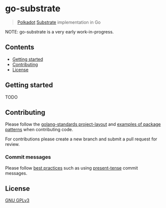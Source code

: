 # go-substrate

> [Polkadot](https://github.com/paritytech/polkadot) [Substrate](https://github.com/paritytech/substrate) implementation in Go

NOTE: go-substrate is a very early work-in-progress.

## Contents

- [Getting started](../getting-started)
- [Contributing](../contributing)
- [License](../License)

## Getting started

TODO

## Contributing

Please follow the [golang-standards project-layout](https://github.com/golang-standards/project-layout) and [examples of package patterns](https://github.com/golang-standards/project-layout/tree/master/pkg) when contributing code.

For contributions please create a new branch and submit a pull request for review.

### Commit messages

Please follow [best practices](https://chris.beams.io/posts/git-commit/) such as using [present-tense](https://stackoverflow.com/a/3580764/1439168) commit messages.

## License

[GNU GPLv3](LICENSE)
